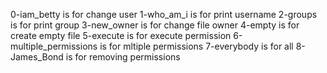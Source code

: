 0-iam_betty is for change user
1-who_am_i is for print username
2-groups is for print group
3-new_owner is for change file owner
4-empty is for create empty file
5-execute is for execute permission
6-multiple_permissions is for mltiple permissions
7-everybody is for all
8-James_Bond is for removing permissions

